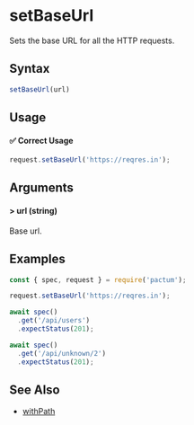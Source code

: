 # setBaseUrl

Sets the base URL for all the HTTP requests.

## Syntax

```js
setBaseUrl(url)
```

## Usage

#### ✅  Correct Usage

```js 
request.setBaseUrl('https://reqres.in');
```

## Arguments

#### > url (string)

Base url.

## Examples

```js 
const { spec, request } = require('pactum');

request.setBaseUrl('https://reqres.in');

await spec()
  .get('/api/users')
  .expectStatus(201);

await spec()
  .get('/api/unknown/2')
  .expectStatus(201);
```

## See Also

- [withPath](reference/withPath)